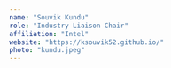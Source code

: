 ```yaml
---
name: "Souvik Kundu"
role: "Industry Liaison Chair"
affiliation: "Intel"
website: "https://ksouvik52.github.io/"
photo: "kundu.jpeg"
---
```

